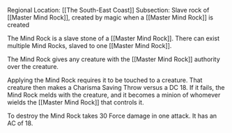 Regional Location: [[The South-East Coast]]
Subsection: Slave rock of [[Master Mind Rock]], created by magic when a [[Master Mind Rock]] is created

The Mind Rock is a slave stone of a [[Master Mind Rock]]. There can exist multiple Mind Rocks, slaved to one [[Master Mind Rock]].

The Mind Rock gives any creature with the [[Master Mind Rock]] authority over the creature. 

Applying the Mind Rock requires it to be touched to a creature. That creature then makes a Charisma Saving Throw versus a DC 18. If it fails, the Mind Rock melds with the creature, and it becomes a minion of whomever wields the [[Master Mind Rock]] that controls it.

To destroy the Mind Rock takes 30 Force damage in one attack. It has an AC of 18. 